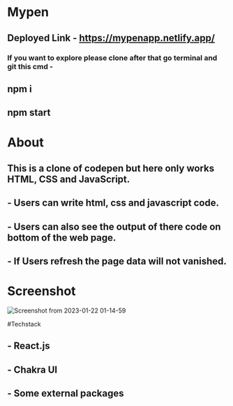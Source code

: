 # Mypen

## Deployed Link - https://mypenapp.netlify.app/

### If you want to explore please clone after that go terminal and git this cmd -

## npm i

## npm start

# About

## This is a clone of codepen but here only works HTML, CSS and JavaScript.

## - Users can write html, css and javascript code.

## - Users can also see the output of there code on bottom of the web page.

## - If Users refresh the page data will not vanished.

# Screenshot 
![Screenshot from 2023-01-22 01-14-59](https://user-images.githubusercontent.com/108895920/213884482-860d50aa-e350-4d26-a56b-5dbb5d113483.png)

#Techstack
## - React.js
## - Chakra UI
## - Some external packages
